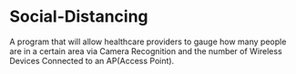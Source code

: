 # Social-Distancing
A program that will allow healthcare providers to gauge how many people are in a certain area via Camera Recognition and the number of Wireless Devices Connected to an AP(Access Point). 

